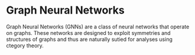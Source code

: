 # Graph Neural Networks

Graph Neural Networks (GNNs) are a class of neural networks that operate on graphs. These networks are designed to exploit symmetries and structures of graphs and thus are naturally sutied for analyses using ctegory theory.
